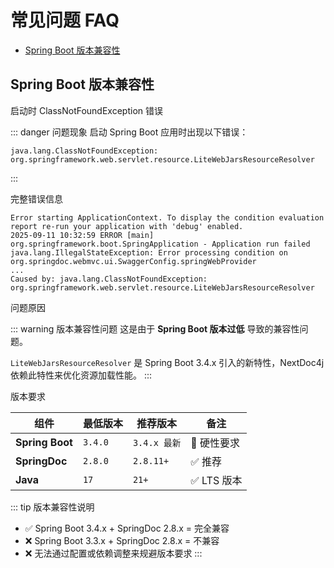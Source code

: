 # 常见问题 FAQ

- [Spring Boot 版本兼容性](#spring-boot-版本兼容性)

## Spring Boot 版本兼容性

 启动时 ClassNotFoundException 错误

::: danger 问题现象
启动 Spring Boot 应用时出现以下错误：

```
java.lang.ClassNotFoundException: org.springframework.web.servlet.resource.LiteWebJarsResourceResolver
```
:::

完整错误信息

```log
Error starting ApplicationContext. To display the condition evaluation report re-run your application with 'debug' enabled.
2025-09-11 10:32:59 ERROR [main] org.springframework.boot.SpringApplication - Application run failed
java.lang.IllegalStateException: Error processing condition on org.springdoc.webmvc.ui.SwaggerConfig.springWebProvider
...
Caused by: java.lang.ClassNotFoundException: org.springframework.web.servlet.resource.LiteWebJarsResourceResolver
```

问题原因

::: warning 版本兼容性问题
这是由于 **Spring Boot 版本过低** 导致的兼容性问题。

`LiteWebJarsResourceResolver` 是 Spring Boot 3.4.x 引入的新特性，NextDoc4j 依赖此特性来优化资源加载性能。
:::

版本要求

| 组件              | 最低版本    | 推荐版本       | 备注       |
|-----------------|---------|------------|----------|
| **Spring Boot** | `3.4.0` | `3.4.x 最新` | 🔴 硬性要求  |
| **SpringDoc**   | `2.8.0` | `2.8.11+`  | ✅ 推荐     |
| **Java**        | `17`    | `21+`      | ✅ LTS 版本 |

::: tip 版本兼容性说明
- ✅ Spring Boot 3.4.x + SpringDoc 2.8.x = 完全兼容
- ❌ Spring Boot 3.3.x + SpringDoc 2.8.x = 不兼容
- ❌ 无法通过配置或依赖调整来规避版本要求
  :::
